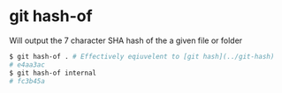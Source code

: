 # git hash-of

Will output the 7 character SHA hash of the a given file or folder

```bash
$ git hash-of . # Effectively eqiuvelent to [git hash](../git-hash)
# e4aa3ac
$ git hash-of internal
# fc3b45a
```